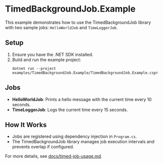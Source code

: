 # TimedBackgroundJob.Example

This example demonstrates how to use the TimedBackgroundJob library with two sample jobs: `HelloWorldJob` and `TimeLoggerJob`.

## Setup

1. Ensure you have the .NET SDK installed.
2. Build and run the example project:
   ```pwsh
   dotnet run --project examples/TimedBackgroundJob.Example/TimedBackgroundJob.Example.csproj
   ```

## Jobs

- **HelloWorldJob**: Prints a hello message with the current time every 10 seconds.
- **TimeLoggerJob**: Logs the current time every 15 seconds.

## How It Works

- Jobs are registered using dependency injection in `Program.cs`.
- The TimedBackgroundJob library manages job execution intervals and prevents overlap if configured.

For more details, see [docs/timed-job-usage.md](../../docs/timed-job-usage.md).

